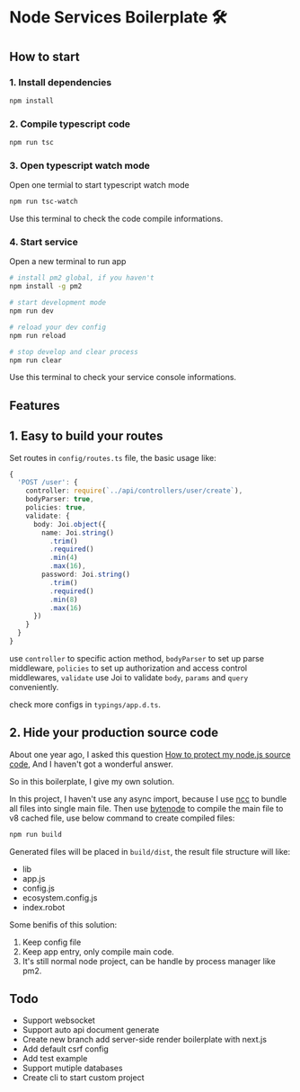# Node Services Boilerplate 🛠

## How to start

### 1. Install dependencies

```bash
npm install
```

### 2. Compile typescript code

```bash
npm run tsc
```

### 3. Open typescript watch mode

Open one termial to start typescript watch mode

```bash
npm run tsc-watch
```

Use this terminal to check the code compile informations.

### 4. Start service

Open a new terminal to run app

```bash
# install pm2 global, if you haven't
npm install -g pm2

# start development mode
npm run dev

# reload your dev config
npm run reload

# stop develop and clear process
npm run clear
```

Use this terminal to check your service console informations.

## Features

## 1. Easy to build your routes

Set routes in `config/routes.ts` file, the basic usage like:

```ts
{
  'POST /user': {
    controller: require(`../api/controllers/user/create`),
    bodyParser: true,
    policies: true,
    validate: {
      body: Joi.object({
        name: Joi.string()
          .trim()
          .required()
          .min(4)
          .max(16),
        password: Joi.string()
          .trim()
          .required()
          .min(8)
          .max(16)
      })
    }
  }
}
```

use `controller` to specific action method, `bodyParser` to set up parse middleware, `policies` to set up authorization and access control middlewares, `validate` use Joi to validate `body`, `params` and `query` conveniently.

check more configs in `typings/app.d.ts`.

## 2. Hide your production source code

About one year ago, I asked this question [How to protect my node.js source code](https://stackoverflow.com/questions/51944164/how-to-protect-my-node-js-source-code), And I haven't got a wonderful answer.

So in this boilerplate, I give my own solution.

In this project, I haven't use any async import, because I use [ncc](https://github.com/zeit/ncc) to bundle all files into single main file. Then use [bytenode](https://github.com/OsamaAbbas/bytenode) to compile the main file to v8 cached file, use below command to create compiled files:

```bash
npm run build
```

Generated files will be placed in `build/dist`, the result file structure will like:

- lib
- app.js
- config.js
- ecosystem.config.js
- index.robot

Some benifis of this solution:

1. Keep config file
2. Keep app entry, only compile main code.
3. It's still normal node project, can be handle by process manager like pm2.

## Todo

- Support websocket
- Support auto api document generate
- Create new branch add server-side render boilerplate with next.js
- Add default csrf config
- Add test example
- Support mutiple databases
- Create cli to start custom project
